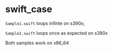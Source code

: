 # swift_case

`Sample1.swift` loops infinte on s390x;

`Sample2.swift` loops once as expected on s390x

Both samples work on x86_64

